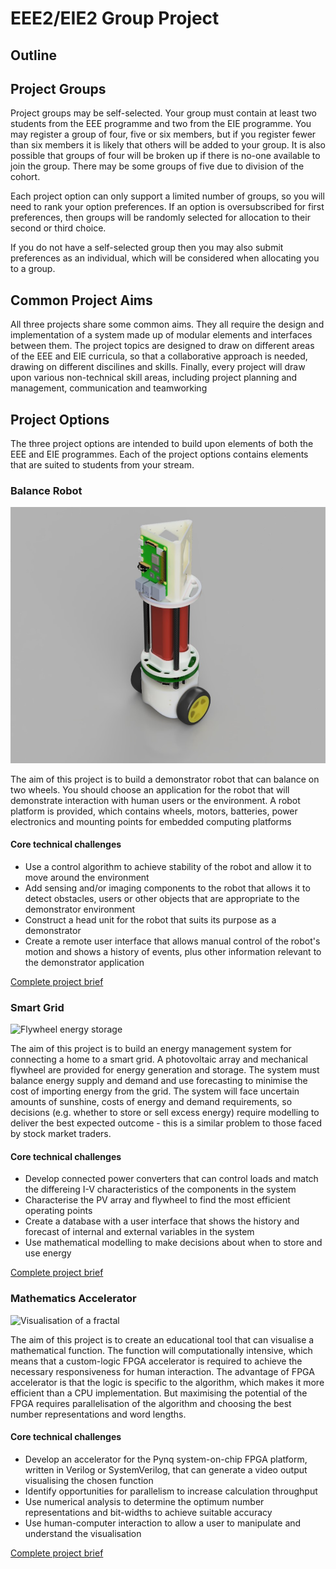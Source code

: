 # EEE2/EIE2 Group Project

## Outline

## Project Groups

Project groups may be self-selected.
Your group must contain at least two students from the EEE programme and two from the EIE programme.
You may register a group of four, five or six members, but if you register fewer than six members it is likely that others will be added to your group.
It is also possible that groups of four will be broken up if there is no-one available to join the group.
There may be some groups of five due to division of the cohort.

Each project option can only support a limited number of groups, so you will need to rank your option preferences.
If an option is oversubscribed for first preferences, then groups will be randomly selected for allocation to their second or third choice.

If you do not have a self-selected group then you may also submit preferences as an individual, which will be considered when allocating you to a group.

## Common Project Aims

All three projects share some common aims. They all require the design and implementation of a system made up of modular elements and interfaces between them.
The project topics are designed to draw on different areas of the EEE and EIE curricula, so that a collaborative approach is needed, drawing on different discilines and skills.
Finally, every project will draw upon various non-technical skill areas, including project planning and management, communication and teamworking

## Project Options

The three project options are intended to build upon elements of both the EEE and EIE programmes.
Each of the project options contains elements that are suited to students from your stream.

### Balance Robot

![Balance robot starter kit](doc/balance-robot.jpg)

The aim of this project is to build a demonstrator robot that can balance on two wheels.
You should choose an application for the robot that will demonstrate interaction with human users or the environment.
A robot platform is provided, which contains wheels, motors, batteries, power electronics and mounting points for embedded computing platforms

#### Core technical challenges
- Use a control algorithm to achieve stability of the robot and allow it to move around the environment
- Add sensing and/or imaging components to the robot that allows it to detect obstacles, users or other objects that are appropriate to the demonstrator environment
- Construct a head unit for the robot that suits its purpose as a demonstrator
- Create a remote user interface that allows manual control of the robot's motion and shows a history of events, plus other information relevant to the demonstrator application

[Complete project brief](doc/robot-brief.md)

### Smart Grid

![Flywheel energy storage](doc/flywheel.jpg)

The aim of this project is to build an energy management system for connecting a home to a smart grid.
A photovoltaic array and mechanical flywheel are provided for energy generation and storage.
The system must balance energy supply and demand and use forecasting to minimise the cost of importing energy from the grid.
The system will face uncertain amounts of sunshine, costs of energy and demand requirements, so decisions (e.g. whether to store or sell excess energy) require modelling to deliver the best expected outcome - this is a similar problem to those faced by stock market traders.

#### Core technical challenges
- Develop connected power converters that can control loads and match the differeing I-V characteristics of the components in the system
- Characterise the PV array and flywheel to find the most efficient operating points
- Create a database with a user interface that shows the history and forecast of internal and external variables in the system
- Use mathematical modelling to make decisions about when to store and use energy
  
[Complete project brief](doc/smartgrid-brief.md)

### Mathematics Accelerator

![Visualisation of a fractal](doc/fractal.png)

The aim of this project is to create an educational tool that can visualise a mathematical function.
The function will computationally intensive, which means that a custom-logic FPGA accelerator is required to achieve the necessary responsiveness for human interaction.
The advantage of FPGA accelerator is that the logic is specific to the algorithm, which makes it more efficient than a CPU implementation.
But maximising the potential of the FPGA requires parallelisation of the algorithm and choosing the best number representations and word lengths.

#### Core technical challenges
- Develop an accelerator for the Pynq system-on-chip FPGA platform, written in Verilog or SystemVerilog, that can generate a video output visualising the chosen function
- Identify opportunities for parallelism to increase calculation throughput
- Use numerical analysis to determine the optimum number representations and bit-widths to achieve suitable accuracy
- Use human-computer interaction to allow a user to manipulate and understand the visualisation

[Complete project brief](doc/accelerator-brief.md)
